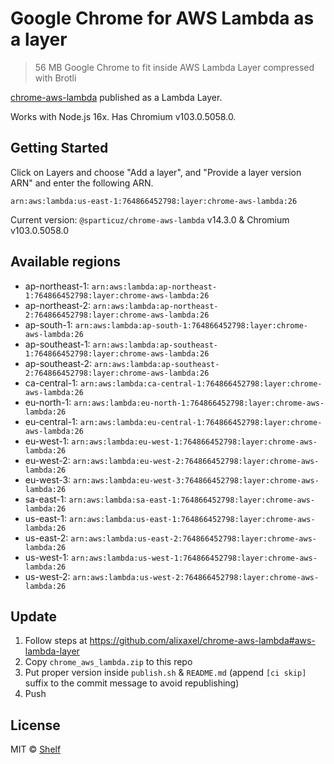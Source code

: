 # Google Chrome for AWS Lambda as a layer

> 56 MB Google Chrome to fit inside AWS Lambda Layer compressed with Brotli

[chrome-aws-lambda](https://github.com/Sparticuz/chrome-aws-lambda) published as a Lambda Layer.

Works with Node.js 16x. Has Chromium v103.0.5058.0.

## Getting Started

Click on Layers and choose "Add a layer", and "Provide a layer version
ARN" and enter the following ARN.

```
arn:aws:lambda:us-east-1:764866452798:layer:chrome-aws-lambda:26
```

Current version: `@sparticuz/chrome-aws-lambda` v14.3.0 & Chromium v103.0.5058.0

## Available regions

* ap-northeast-1: `arn:aws:lambda:ap-northeast-1:764866452798:layer:chrome-aws-lambda:26`
* ap-northeast-2: `arn:aws:lambda:ap-northeast-2:764866452798:layer:chrome-aws-lambda:26`
* ap-south-1: `arn:aws:lambda:ap-south-1:764866452798:layer:chrome-aws-lambda:26`
* ap-southeast-1: `arn:aws:lambda:ap-southeast-1:764866452798:layer:chrome-aws-lambda:26`
* ap-southeast-2: `arn:aws:lambda:ap-southeast-2:764866452798:layer:chrome-aws-lambda:26`
* ca-central-1: `arn:aws:lambda:ca-central-1:764866452798:layer:chrome-aws-lambda:26`
* eu-north-1: `arn:aws:lambda:eu-north-1:764866452798:layer:chrome-aws-lambda:26`
* eu-central-1: `arn:aws:lambda:eu-central-1:764866452798:layer:chrome-aws-lambda:26`
* eu-west-1: `arn:aws:lambda:eu-west-1:764866452798:layer:chrome-aws-lambda:26`
* eu-west-2: `arn:aws:lambda:eu-west-2:764866452798:layer:chrome-aws-lambda:26`
* eu-west-3: `arn:aws:lambda:eu-west-3:764866452798:layer:chrome-aws-lambda:26`
* sa-east-1: `arn:aws:lambda:sa-east-1:764866452798:layer:chrome-aws-lambda:26`
* us-east-1: `arn:aws:lambda:us-east-1:764866452798:layer:chrome-aws-lambda:26`
* us-east-2: `arn:aws:lambda:us-east-2:764866452798:layer:chrome-aws-lambda:26`
* us-west-1: `arn:aws:lambda:us-west-1:764866452798:layer:chrome-aws-lambda:26`
* us-west-2: `arn:aws:lambda:us-west-2:764866452798:layer:chrome-aws-lambda:26`


## Update

1. Follow steps at https://github.com/alixaxel/chrome-aws-lambda#aws-lambda-layer
2. Copy `chrome_aws_lambda.zip` to this repo
3. Put proper version inside `publish.sh` & `README.md` (append `[ci skip]` suffix to the commit message to avoid republishing)
4. Push

## License

MIT © [Shelf](https://shelf.io)
